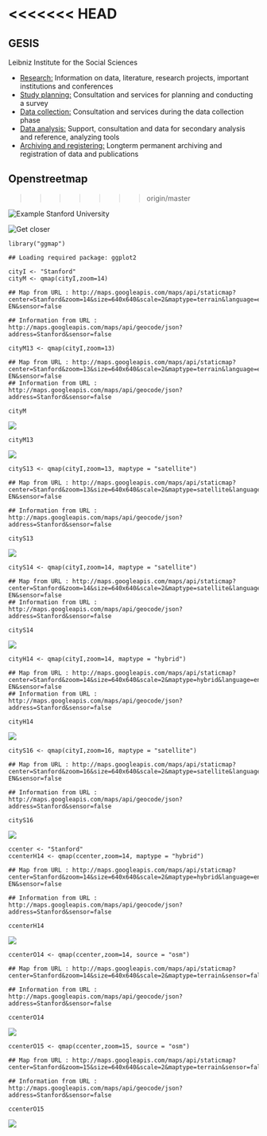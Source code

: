 &lt;&lt;&lt;&lt;&lt;&lt;&lt; HEAD
=================================

GESIS
-----

Leibniz Institute for the Social Sciences

-   [Research:](http://www.gesis.org/en/services/research/) Information
    on data, literature, research projects, important institutions and
    conferences
-   [Study planning:](http://www.gesis.org/en/services/study-planning/)
    Consultation and services for planning and conducting a survey
-   [Data
    collection:](http://www.gesis.org/en/services/data-collection/)
    Consultation and services during the data collection phase
-   [Data analysis:](http://www.gesis.org/en/services/data-analysis/)
    Support, consultation and data for secondary analysis and reference,
    analyzing tools
-   [Archiving and
    registering:](http://www.gesis.org/en/services/archiving-and-registering/)
    Longterm permanent archiving and registration of data and
    publications

Openstreetmap
-------------

> > > > > > > origin/master

![Example Stanford University](figure/StanfordUniversity.PNG)

![Get closer](figure/InnerQuad.PNG)

    library("ggmap")

    ## Loading required package: ggplot2

    cityI <- "Stanford"
    cityM <- qmap(cityI,zoom=14)

    ## Map from URL : http://maps.googleapis.com/maps/api/staticmap?center=Stanford&zoom=14&size=640x640&scale=2&maptype=terrain&language=en-EN&sensor=false

    ## Information from URL : http://maps.googleapis.com/maps/api/geocode/json?address=Stanford&sensor=false

    cityM13 <- qmap(cityI,zoom=13)

    ## Map from URL : http://maps.googleapis.com/maps/api/staticmap?center=Stanford&zoom=13&size=640x640&scale=2&maptype=terrain&language=en-EN&sensor=false
    ## Information from URL : http://maps.googleapis.com/maps/api/geocode/json?address=Stanford&sensor=false

    cityM

![](A_Intro_files/figure-markdown_strict/plotpics-1.png)

    cityM13

![](A_Intro_files/figure-markdown_strict/plotpics-2.png)

    cityS13 <- qmap(cityI,zoom=13, maptype = "satellite")

    ## Map from URL : http://maps.googleapis.com/maps/api/staticmap?center=Stanford&zoom=13&size=640x640&scale=2&maptype=satellite&language=en-EN&sensor=false

    ## Information from URL : http://maps.googleapis.com/maps/api/geocode/json?address=Stanford&sensor=false

    cityS13

![](A_Intro_files/figure-markdown_strict/satellite-1.png)

    cityS14 <- qmap(cityI,zoom=14, maptype = "satellite")

    ## Map from URL : http://maps.googleapis.com/maps/api/staticmap?center=Stanford&zoom=14&size=640x640&scale=2&maptype=satellite&language=en-EN&sensor=false
    ## Information from URL : http://maps.googleapis.com/maps/api/geocode/json?address=Stanford&sensor=false

    cityS14

![](A_Intro_files/figure-markdown_strict/satellite-2.png)

    cityH14 <- qmap(cityI,zoom=14, maptype = "hybrid")

    ## Map from URL : http://maps.googleapis.com/maps/api/staticmap?center=Stanford&zoom=14&size=640x640&scale=2&maptype=hybrid&language=en-EN&sensor=false
    ## Information from URL : http://maps.googleapis.com/maps/api/geocode/json?address=Stanford&sensor=false

    cityH14

![](A_Intro_files/figure-markdown_strict/satellite-3.png)

    cityS16 <- qmap(cityI,zoom=16, maptype = "satellite")

    ## Map from URL : http://maps.googleapis.com/maps/api/staticmap?center=Stanford&zoom=16&size=640x640&scale=2&maptype=satellite&language=en-EN&sensor=false

    ## Information from URL : http://maps.googleapis.com/maps/api/geocode/json?address=Stanford&sensor=false

    cityS16

![](A_Intro_files/figure-markdown_strict/unnamed-chunk-1-1.png)

    ccenter <- "Stanford"
    ccenterH14 <- qmap(ccenter,zoom=14, maptype = "hybrid")

    ## Map from URL : http://maps.googleapis.com/maps/api/staticmap?center=Stanford&zoom=14&size=640x640&scale=2&maptype=hybrid&language=en-EN&sensor=false

    ## Information from URL : http://maps.googleapis.com/maps/api/geocode/json?address=Stanford&sensor=false

    ccenterH14

![](A_Intro_files/figure-markdown_strict/citycenter-1.png)

    ccenterO14 <- qmap(ccenter,zoom=14, source = "osm")

    ## Map from URL : http://maps.googleapis.com/maps/api/staticmap?center=Stanford&zoom=14&size=640x640&scale=2&maptype=terrain&sensor=false

    ## Information from URL : http://maps.googleapis.com/maps/api/geocode/json?address=Stanford&sensor=false

    ccenterO14

![](A_Intro_files/figure-markdown_strict/osm_ggmap-1.png)

    ccenterO15 <- qmap(ccenter,zoom=15, source = "osm")

    ## Map from URL : http://maps.googleapis.com/maps/api/staticmap?center=Stanford&zoom=15&size=640x640&scale=2&maptype=terrain&sensor=false

    ## Information from URL : http://maps.googleapis.com/maps/api/geocode/json?address=Stanford&sensor=false

    ccenterO15

![](A_Intro_files/figure-markdown_strict/osm_ggmap15-1.png)
